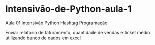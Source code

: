# Intensivão-de-Python-aula-1

Aula 01 Intensivão Python Hashtag Programação

Enviar relatório de faturamento, quantidade de vendas e ticket médio utilizando banco de dados em excel 

